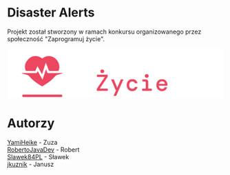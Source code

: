 # Disaster Alerts

Projekt został stworzony w ramach konkursu organizowanego przez społeczność "Zaprogramuj życie".


![Przykład obrazka](src/main/resources/static/zaprogramuj-zycie-logo.png)

# Autorzy


[YamiHeike](https://github.com/YamiHeike) - Zuza <br>
[RobertoJavaDev](https://github.com/RobertoJavaDev) - Robert <br>
[Slawek84PL](https://github.com/Slawek84PL) - Sławek <br>
[jkuznik](https://github.com/jkuznik) - Janusz <br>
